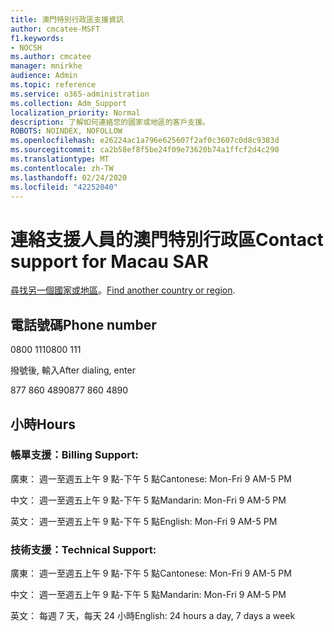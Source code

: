 ```yaml
---
title: 澳門特別行政區支援資訊
author: cmcatee-MSFT
f1.keywords:
- NOCSH
ms.author: cmcatee
manager: mnirkhe
audience: Admin
ms.topic: reference
ms.service: o365-administration
ms.collection: Adm_Support
localization_priority: Normal
description: 了解如何連絡您的國家或地區的客戶支援。
ROBOTS: NOINDEX, NOFOLLOW
ms.openlocfilehash: e26224ac1a796e625607f2af0c3607c0d8c9383d
ms.sourcegitcommit: ca2b58ef8f5be24f09e73620b74a1ffcf2d4c290
ms.translationtype: MT
ms.contentlocale: zh-TW
ms.lasthandoff: 02/24/2020
ms.locfileid: "42252040"
---
```

# <a name="contact-support-for-macau-sar"></a><span data-ttu-id="7596c-103">連絡支援人員的澳門特別行政區</span><span class="sxs-lookup"><span data-stu-id="7596c-103">Contact support for Macau SAR</span></span>

<span data-ttu-id="7596c-104">[尋找另一個國家或地區](../contact-support-for-business-products.md)。</span><span class="sxs-lookup"><span data-stu-id="7596c-104">[Find another country or region](../contact-support-for-business-products.md).</span></span>

## <a name="phone-number"></a><span data-ttu-id="7596c-105">電話號碼</span><span class="sxs-lookup"><span data-stu-id="7596c-105">Phone number</span></span>
<span data-ttu-id="7596c-106">0800 111</span><span class="sxs-lookup"><span data-stu-id="7596c-106">0800 111</span></span>

<span data-ttu-id="7596c-107">撥號後, 輸入</span><span class="sxs-lookup"><span data-stu-id="7596c-107">After dialing, enter</span></span>

<span data-ttu-id="7596c-108">877 860 4890</span><span class="sxs-lookup"><span data-stu-id="7596c-108">877 860 4890</span></span>

## <a name="hours"></a><span data-ttu-id="7596c-109">小時</span><span class="sxs-lookup"><span data-stu-id="7596c-109">Hours</span></span>
### <a name="billing-support"></a><span data-ttu-id="7596c-110">帳單支援：</span><span class="sxs-lookup"><span data-stu-id="7596c-110">Billing Support:</span></span>

<span data-ttu-id="7596c-111">廣東： 週一至週五上午 9 點-下午 5 點</span><span class="sxs-lookup"><span data-stu-id="7596c-111">Cantonese: Mon-Fri 9 AM-5 PM</span></span>

<span data-ttu-id="7596c-112">中文： 週一至週五上午 9 點-下午 5 點</span><span class="sxs-lookup"><span data-stu-id="7596c-112">Mandarin: Mon-Fri 9 AM-5 PM</span></span>

<span data-ttu-id="7596c-113">英文： 週一至週五上午 9 點-下午 5 點</span><span class="sxs-lookup"><span data-stu-id="7596c-113">English: Mon-Fri 9 AM-5 PM</span></span>

### <a name="technical-support"></a><span data-ttu-id="7596c-114">技術支援：</span><span class="sxs-lookup"><span data-stu-id="7596c-114">Technical Support:</span></span>

<span data-ttu-id="7596c-115">廣東： 週一至週五上午 9 點-下午 5 點</span><span class="sxs-lookup"><span data-stu-id="7596c-115">Cantonese: Mon-Fri 9 AM-5 PM</span></span>

<span data-ttu-id="7596c-116">中文： 週一至週五上午 9 點-下午 5 點</span><span class="sxs-lookup"><span data-stu-id="7596c-116">Mandarin: Mon-Fri 9 AM-5 PM</span></span>

<span data-ttu-id="7596c-117">英文： 每週 7 天，每天 24 小時</span><span class="sxs-lookup"><span data-stu-id="7596c-117">English: 24 hours a day, 7 days a week</span></span>